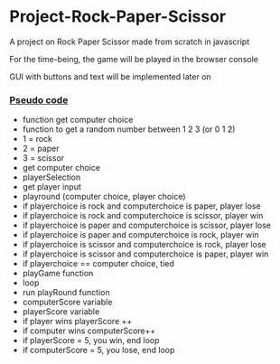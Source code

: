 # Project-Rock-Paper-Scissor

<p> A project on Rock Paper Scissor made from scratch in javascript

For the time-being, the game will be played in the browser console

GUI with buttons and text will be implemented later on </p>

### <ins>Pseudo code</ins>
<ul>
<li>function get computer choice </li>

<li>function to get a random number between 1 2 3 (or 0 1 2)</li>

<li>1 = rock</li>

<li>2 = paper</li>

<li>3 = scissor</li>

<li>get computer choice</li>

<li>playerSelection</li>

<li>get player input</li>

<li>playround (computer choice, player choice)</li>

<li>if playerchoice is rock and computerchoice is paper, player lose</li>

<li>if playerchoice is rock and computerchoice is scissor, player win</li>

<li>if playerchoice is paper and computerchoice is scissor, player lose</li>

<li>if playerchoice is paper and computerchoice is rock, player win</li>

<li>if playerchoice is scissor and computerchoice is rock, player lose</li>

<li>if playerchoice is scissor and computerchoice is paper, player win</li>

<li>if playerchoice == computer choice, tied</li>

<li>playGame function</li>

<li>loop</li>

<li>run playRound function</li>

<li>computerScore variable</li>

<li>playerScore variable</li>

<li>if player wins playerScore ++</li>

<li>if computer wins computerScore++</li>

<li>if playerScore = 5, you win, end loop</li>

<li>if computerScore = 5, you lose, end loop</li>
</ul>
